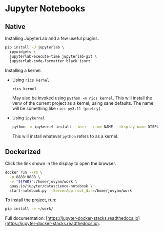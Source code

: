 # Jupyter Notebooks

## Native
Installing JupyterLab and a few useful plugins.

```bash
pip install -U jupyterlab \
  ipywidgets \
  jupyterlab-execute-time jupyterlab-git \
  jupyterlab-code-formatter black isort
```

Installing a kernel.

* Using `rics kernel`
  ```bash
  rics kernel
  ```
  May also be invoked using `python -m rics kernel`. This will install the venv of the current project as a kernel,
  using sane defaults. The name will be something like `rics-py3.11 [poetry]`.


* Using `ipykernel`
  ```bash
  python -m ipykernel install --user --name NAME --display-name DISPLAY_NAME
  ```
  This will install whatever `python` refers to as a kernel.


## Dockerized
Click the link shown in the display to open the browser.
```bash
docker run --rm \
  -p 8888:8888 \
  -v "${PWD}":/home/jovyan/work \
  quay.io/jupyter/datascience-notebook \
  start-notebook.py --ServerApp.root_dir=/home/jovyan/work
```
To install the project, run:
```bash
pip install -e ~/work/
```
Full documentation: [https://jupyter-docker-stacks.readthedocs.io](https://jupyter-docker-stacks.readthedocs.io).
